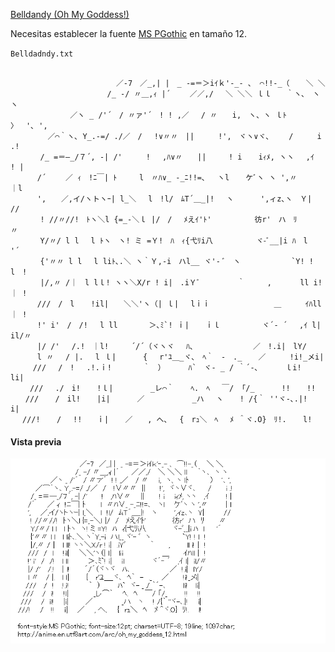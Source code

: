 [Belldandy (Oh My Goddess!)](http://anime.en.utf8art.com/arc/oh_my_goddess_12.html)

Necesitas establecer la fuente [MS PGothic](https://learn.microsoft.com/es-mx/typography/font-list/ms-pgothic) en tamaño 12.

`Belldadndy.txt`

```

　　　　　　　　　　　　 　 ／‐7　／_,| |　_ -=＝＞iｲｋ'‐_- 、 ⌒!!-_（ 　 ＼ ＼
　　　　　　　　　　　　　/_ -/ 〃＿,ｨ |´　　 ／／,/　 ＼ ＼＼ ｌｌ　　｀ヽ､　ヽ ヽ
　　　　　　　　／ヽ _ /'´　/ 〃ァ'´　! ! ,／　 / 〃　　i,　ヽ、ヽ ｌﾄ　 　 　 〉　 '､ ',
　　　　　／⌒｀ヽ､ Y_.-=/ ./／　/　 !∨〃〃　||　 　 !',　ヾヽ∨ヾ､　　 /　 　 i .!
　　　　/_ =＝―_/７´, -| /'　 　 !　 ,ﾊ∨〃　　||　　　! i 　 iｨﾒ, ヽヽ　 ,ｲ 　 　 ! |
　　　 /´　　 ／ ｨ　!ﾆ￣| ﾄ　　　l　〃ﾊ∨_ -_ﾆ!!=､　 ヽl 　 ケﾞヽ ヽ ',〃　　　｜l
　　　 ',　　／,イ/ヽトヽｰ| l_＼　 l　!l/　ﾑT´＿_|!　 ヽ　　　 ',ィz､ヽ　Ｙ|　　 　 //
　　　　! //〃//!　ﾄヽ＼l {=_-＼ｌ |/　/　 ﾒえｲ'ﾄ'　　 　 　 彷r'　ハ　ﾘ　　　〃
　　　　Y/〃/ l l　 l ﾄヽ　ヽ! ミ =Ｙ!　ﾊ　ｨ{弋ﾘi八　　 　 　 ヾ-ﾞ__|i ﾊ　l　　 '´
　　　　{'〃〃 l l　 l liﾄ､.＼ ヽ｀Ｙ,-i　ハl__ ヾ'- ﾞ　ヽ　　　 　 　 `Y! ! l　!
　　　　|/,〃 /｜　l lｌ! ヽヽ＼X/r ! i|　.iＹﾞ　　　　　｀　　　, 　 　 ll i!｜ !
　　　 ///　/　l 　 !il|　　＼＼'ヽ（| ｌ|　 lｉｉ 　 　 　 　 　 ＿　 　 ｲﾊll｜ !
　　　 !' i'　/　/!　 l ll　　 　 ＞､ﾐ`! ｉ| 　 ｉｌ　　　　　 ヾ´‐ ´　 ,ｲ l|　il/〃
　　　 |/ /'　 /.!　｜l!　　　´/´（ヾヽヾ　 ﾊ､　　　　　　　　／　!.i|　lY/
　　　 l 〃　 / |.　 l ｌ|　　　 {　 r'ﾕ＿_ヾ､　ﾍ｀　-　._ 　 ／　 　 !i!_メi|
　　　///　 /　!　 .!.ｉ!　　 　 ｀　）　　　 ﾊ`　ヾ- _ / ｀´-､　　　 ｌi!　 li|
　　 ///　 ./　i! 　 !ｌ|　　　　　_レ⌒｀ 　 ﾍ.　ﾍ　 ￣/ 「/_　　　 !! 　 !!
　　/// 　 /　il! 　 |i|　　　 ／　 　 　 　 _ハ　 ヽ 　 ! /{｀ ''ヾ-､.|!　　i|
　 ///! 　 /　 !!　　ｉ| 　 ／　　, へ、　 {　rｭ＼　ﾍ　 ﾒ ＾ヾ.O}　ﾘ!. 　 l!

```

#### Vista previa

![Vista previa](anime-belldandy.png)